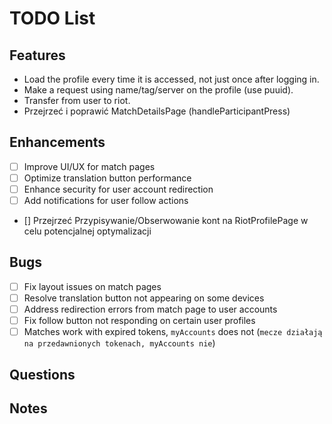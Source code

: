 # TODO List

## Features

- Load the profile every time it is accessed, not just once after logging in.
- Make a request using name/tag/server on the profile (use puuid).
- Transfer from user to riot.
- Przejrzeć i poprawić MatchDetailsPage (handleParticipantPress)

## Enhancements

- [ ] Improve UI/UX for match pages
- [ ] Optimize translation button performance
- [ ] Enhance security for user account redirection
- [ ] Add notifications for user follow actions
- [] Przejrzeć Przypisywanie/Obserwowanie kont na RiotProfilePage w celu potencjalnej optymalizacji

## Bugs

- [ ] Fix layout issues on match pages
- [ ] Resolve translation button not appearing on some devices
- [ ] Address redirection errors from match page to user accounts
- [ ] Fix follow button not responding on certain user profiles
- [ ] Matches work with expired tokens, `myAccounts` does not (`mecze działają na przedawnionych tokenach, myAccounts nie`)

## Questions

## Notes
